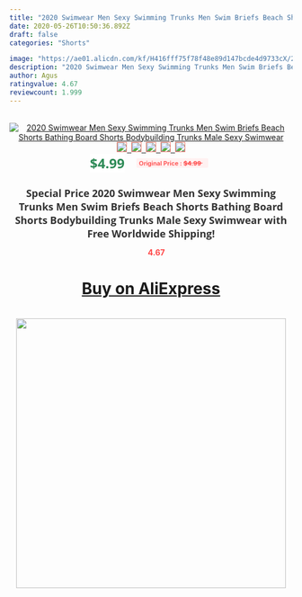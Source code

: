 ```yaml
---
title: "2020 Swimwear Men Sexy Swimming Trunks Men Swim Briefs Beach Shorts Bathing Board Shorts Bodybuilding Trunks Male Sexy Swimwear"
date: 2020-05-26T10:50:36.892Z
draft: false
categories: "Shorts"

image: "https://ae01.alicdn.com/kf/H416fff75f78f48e89d147bcde4d9733cX/2020-Swimwear-Men-Sexy-Swimming-Trunks-Men-Swim-Briefs-Beach-Shorts-Bathing-Board-Shorts-Bodybuilding-Trunks.jpg"
description: "2020 Swimwear Men Sexy Swimming Trunks Men Swim Briefs Beach Shorts Bathing Board Shorts Bodybuilding Trunks Male Sexy Swimwear"
author: Agus
ratingvalue: 4.67
reviewcount: 1.999
---
```

<br>
<div style="text-align: center;">
<a href="https://s.click.aliexpress.com/e/_AP7YzJ" target="_blank" rel="nofollow noopener noreferrer"><img alt="2020 Swimwear Men Sexy Swimming Trunks Men Swim Briefs Beach Shorts Bathing Board Shorts Bodybuilding Trunks Male Sexy Swimwear" class="magnifier-image" src="https://ae01.alicdn.com/kf/H416fff75f78f48e89d147bcde4d9733cX/2020-Swimwear-Men-Sexy-Swimming-Trunks-Men-Swim-Briefs-Beach-Shorts-Bathing-Board-Shorts-Bodybuilding-Trunks.jpg_640x640.jpg">
<br>
<img style="border:1px solid salmon" src="https://ae01.alicdn.com/kf/H416fff75f78f48e89d147bcde4d9733cX/2020-Swimwear-Men-Sexy-Swimming-Trunks-Men-Swim-Briefs-Beach-Shorts-Bathing-Board-Shorts-Bodybuilding-Trunks.jpg_120x120.jpg">&nbsp;&nbsp;<img style="border:1px solid salmon" src="https://ae01.alicdn.com/kf/H46aed875ab75437f83c53b13dc5fbc79f/2020-Swimwear-Men-Sexy-Swimming-Trunks-Men-Swim-Briefs-Beach-Shorts-Bathing-Board-Shorts-Bodybuilding-Trunks.jpg_120x120.jpg">&nbsp;&nbsp;<img style="border:1px solid salmon" src="https://ae01.alicdn.com/kf/Hb10236952e9f4dfd95a54394a6ca2ae1f/2020-Swimwear-Men-Sexy-Swimming-Trunks-Men-Swim-Briefs-Beach-Shorts-Bathing-Board-Shorts-Bodybuilding-Trunks.jpg_120x120.jpg">&nbsp;&nbsp;<img style="border:1px solid salmon" src="https://ae01.alicdn.com/kf/Ha58c418ab12c4874b1424175f0109e092/2020-Swimwear-Men-Sexy-Swimming-Trunks-Men-Swim-Briefs-Beach-Shorts-Bathing-Board-Shorts-Bodybuilding-Trunks.jpg_120x120.jpg">&nbsp;&nbsp;<img style="border:1px solid salmon" src="https://ae01.alicdn.com/kf/H7701034a367a493692d927979723b952c/2020-Swimwear-Men-Sexy-Swimming-Trunks-Men-Swim-Briefs-Beach-Shorts-Bathing-Board-Shorts-Bodybuilding-Trunks.jpg_120x120.jpg"></a></div><br0>
<div style="text-align: center;"><span style="background-color: white; border: 0px; box-sizing: border-box; color: seagreen; display: inline-block; font-family: &quot;open sans&quot; , &quot;arial&quot; , &quot;helvetica&quot; , sans-serif , &quot;heiti&quot;; font-size: 24px; font-stretch: inherit; font-weight: 700; line-height: inherit; margin: 0px 10px 0px 0px; padding: 0px; vertical-align: middle;">$4.99 </span>
<span style="background: rgb(255 , 241 , 241); border-radius: 3px; border: 0px; box-sizing: border-box; color: #ff4747; display: inline-block; font-family: inherit; font-size: 12px; font-stretch: inherit; font-style: inherit; font-variant: inherit; font-weight: 600; line-height: inherit; margin: 0px; padding: 2px 5px; transform: scale(0.9); vertical-align: middle;">Original Price : <b style="text-decoration: line-through;">$4.99 </b> &nbsp;&nbsp;</span></div>
<h1 style="color: #333333; display: inline-block; font-family: &quot;open sans&quot; , &quot;arial&quot; , &quot;helvetica&quot; , sans-serif , &quot;heiti&quot;; font-size: 18px; font-stretch: inherit; font-weight: 700; text-align: center;">Special Price 2020 Swimwear Men Sexy Swimming Trunks Men Swim Briefs Beach Shorts Bathing Board Shorts Bodybuilding Trunks Male Sexy Swimwear with Free Worldwide Shipping!</h1>
<div style="color: #ff4747; text-align: center;">
<img src="https://4.bp.blogspot.com/-M0ZcTcb-5uY/XleCXlxnR4I/AAAAAAAAAEc/OrjgMkXV1oMQFaCRZj5HQwOCBcu3w1FegCPcBGAYYCw/s1600/star.png" style="height: 15px;">&nbsp;<b>4.67</b></div>
<div class="button_cont" align="center"><a class="buynow_a" href="https://s.click.aliexpress.com/e/_AP7YzJ" target="_blank" rel="nofollow noopener noreferrer"><H1>Buy on AliExpress</H1></a></div><br>
<div class="separator" style="clear: both; text-align: center;">
<img src="https://lh3.googleusercontent.com/-pTy5HemUv9M/XlePHvY0dAI/AAAAAAAAAE4/0nX5iRUoIWY8eMW9Dpxeirr157OZliDIgCLcBGAsYHQ/s1600/badge.gif" width="480">
</div>
